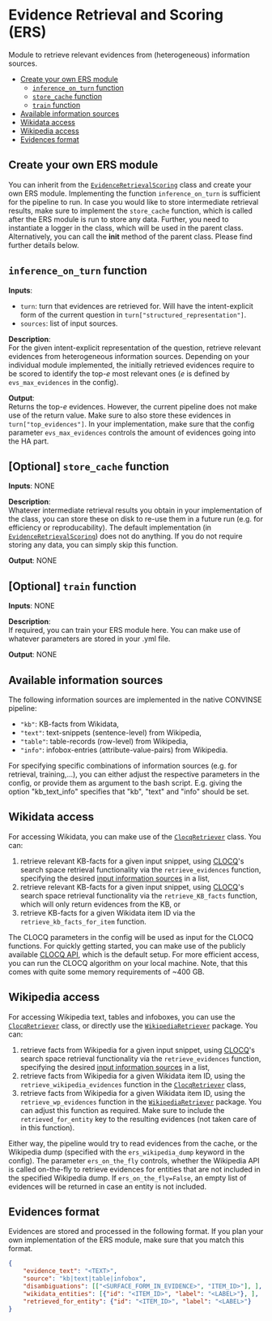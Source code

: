 # Evidence Retrieval and Scoring (ERS)

Module to retrieve relevant evidences from (heterogeneous) information sources.

- [Create your own ERS module](#create-your-own-ers-module)
	- [`inference_on_turn` function](#inference_on_turn-function)
	- [`store_cache` function](#optional-store_cache-function)
	- [`train` function](#optional-train-function)
- [Available information sources](#available-information-sources)
- [Wikidata access](#wikidata-access)
- [Wikipedia access](#wikipedia-access)
- [Evidences format](#evidences-format)


## Create your own ERS module
You can inherit from the [`EvidenceRetrievalScoring`](evidence_retrieval_scoring.py) class and create your own ERS module.
Implementing the function `inference_on_turn` is sufficient for the pipeline to run.
In case you would like to store intermediate retrieval results, make sure to implement the `store_cache` function, which is called after the ERS module is run to store any data.
Further, you need to instantiate a logger in the class, which will be used in the parent class.
Alternatively, you can call the __init__ method of the parent class. 
Please find further details below.


## `inference_on_turn` function

**Inputs**:
- `turn`: turn that evidences are retrieved for. Will have the intent-explicit form of the current question in `turn["structured_representation"]`.
- `sources`: list of input sources.

**Description**:  
For the given intent-explicit representation of the question, retrieve relevant evidences from heterogeneous information sources. Depending on your individual module implemented, the initially retrieved evidences require to be scored to identify the top-*e* most relevant ones (*e* is defined by `evs_max_evidences` in the config).

**Output**:  
Returns the top-*e* evidences. However, the current pipeline does not make use of the return value.
Make sure to also store these evidences in `turn["top_evidences"]`. In your implementation, make sure that the config parameter `evs_max_evidences` controls the amount of evidences going into the HA part.


## [Optional] `store_cache` function

**Inputs**: NONE

**Description**:  
Whatever intermediate retrieval results you obtain in your implementation of the class, you can store these on disk to re-use them in a future run (e.g. for efficiency or reproducability). The default implementation (in [`EvidenceRetrievalScoring`](evidence_retrieval_scoring.py)) does not do anything. If you do not require storing any data, you can simply skip this function.

**Output**: NONE

## [Optional] `train` function

**Inputs**: NONE

**Description**:  
If required, you can train your ERS module here. You can make use of whatever parameters are stored in your .yml file.

**Output**: NONE

## Available information sources
The following information sources are implemented in the native CONVINSE pipeline:
- `"kb"`: KB-facts from Wikidata,
- `"text"`: text-snippets (sentence-level) from Wikipedia,
- `"table"`: table-records (row-level) from Wikipedia,
- `"info"`: infobox-entries (attribute-value-pairs) from Wikipedia.

For specifying specific combinations of information sources (e.g. for retrieval, training,...), you can either adjust the respective parameters in the config, or provide them as argument to the bash script. E.g. giving the option "kb_text_info" specifies that "kb", "text" and "info" should be set.

## Wikidata access
For accessing Wikidata, you can make use of the [`ClocqRetriever`](clocq_er.py) class.
You can:
1) retrieve relevant KB-facts for a given input snippet, using [CLOCQ](https://clocq.mpi-inf.mpg.de)'s search space retrieval functionality via the `retrieve_evidences` function, specifying the desired [input information sources](#available-information-sources) in a list,
2) retrieve relevant KB-facts for a given input snippet, using [CLOCQ](https://clocq.mpi-inf.mpg.de)'s search space retrieval functionality via the `retrieve_KB_facts` function, which will only return evidences from the KB, or 
3) retrieve KB-facts for a given Wikidata item ID via the `retrieve_kb_facts_for_item` function.

The CLOCQ parameters in the config will be used as input for the CLOCQ functions.
For quickly getting started, you can make use of the publicly available [CLOCQ API](https://clocq.mpi-inf.mpg.de), which is the default setup.
For more efficient access, you can run the CLOCQ algorithm on your local machine. Note, that this comes with quite some memory requirements of \~400 GB.

## Wikipedia access
For accessing Wikipedia text, tables and infoboxes, you can use the [`ClocqRetriever`](clocq_er.py) class, or directly use the [`WikipediaRetriever`](wikipedia_retriever/wikipedia_retriever.py) package.
You can:
1) retrieve facts from Wikipedia for a given input snippet, using [CLOCQ](https://clocq.mpi-inf.mpg.de)'s search space retrieval functionality via the `retrieve_evidences` function, specifying the desired [input information sources](#available-information-sources) in a list,
2) retrieve facts from Wikipedia for a given Wikidata item ID, using the `retrieve_wikipedia_evidences` function in the [`ClocqRetriever`](clocq_er.py) class,
3) retrieve facts from Wikipedia for a given Wikidata item ID, using the `retrieve_wp_evidences` function in the [`WikipediaRetriever`](wikipedia_retriever/wikipedia_retriever.py) package. You can adjust this function as required. Make sure to include the `retrieved_for_entity` key to the resulting evidences (not taken care of in this function).

Either way, the pipeline would try to read evidences from the cache, or the Wikipedia dump (specified with the `ers_wikipedia_dump` keyword in the config).
The parameter `ers_on_the_fly` controls, whether the Wikipedia API is called on-the-fly to retrieve evidences for entities that are not included in the specified Wikipedia dump. If `ers_on_the_fly=False`, an empty list of evidences will be returned in case an entity is not included.

## Evidences format
Evidences are stored and processed in the following format. If you plan your own implementation of the ERS module, make sure that you match this format.

``` json
{
	"evidence_text": "<TEXT>",
	"source": "kb|text|table|infobox",
	"disambiguations": [["<SURFACE_FORM_IN_EVIDENCE>", "ITEM_ID>"], ],
	"wikidata_entities": [{"id": "<ITEM_ID>", "label": "<LABEL>"}, ],
	"retrieved_for_entity": {"id": "<ITEM_ID>", "label": "<LABEL>"}
}
```


